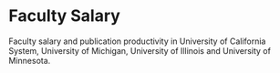 # Faculty Salary

Faculty salary and publication productivity in University of California System, University of Michigan, University of Illinois and University of Minnesota.
